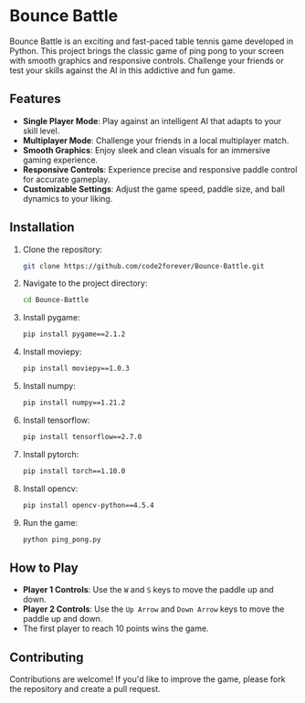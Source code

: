 # Bounce Battle

Bounce Battle is an exciting and fast-paced table tennis game developed in Python. This project brings the classic game of ping pong to your screen with smooth graphics and responsive controls. Challenge your friends or test your skills against the AI in this addictive and fun game.

## Features

- **Single Player Mode**: Play against an intelligent AI that adapts to your skill level.
- **Multiplayer Mode**: Challenge your friends in a local multiplayer match.
- **Smooth Graphics**: Enjoy sleek and clean visuals for an immersive gaming experience.
- **Responsive Controls**: Experience precise and responsive paddle control for accurate gameplay.
- **Customizable Settings**: Adjust the game speed, paddle size, and ball dynamics to your liking.

## Installation

1. Clone the repository:
    ```bash
    git clone https://github.com/code2forever/Bounce-Battle.git
    ```

2. Navigate to the project directory:
    ```bash
    cd Bounce-Battle
    ```

3. Install pygame:
    ```bash
    pip install pygame==2.1.2
    ```

4. Install moviepy:
    ```bash
    pip install moviepy==1.0.3
    ```

5. Install numpy:
    ```bash
    pip install numpy==1.21.2
    ```

6. Install tensorflow:
    ```bash
    pip install tensorflow==2.7.0
    ```

7. Install pytorch:
    ```bash
    pip install torch==1.10.0
    ```

8. Install opencv:
    ```bash
    pip install opencv-python==4.5.4
    ```

9. Run the game:
    ```bash
    python ping_pong.py
    ```

## How to Play

- **Player 1 Controls**: Use the `W` and `S` keys to move the paddle up and down.
- **Player 2 Controls**: Use the `Up Arrow` and `Down Arrow` keys to move the paddle up and down.
- The first player to reach 10 points wins the game.

## Contributing

Contributions are welcome! If you'd like to improve the game, please fork the repository and create a pull request.
